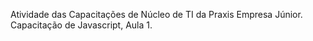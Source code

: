 Atividade das Capacitações de Núcleo de TI da Praxis Empresa Júnior.
Capacitação de Javascript, Aula 1.
